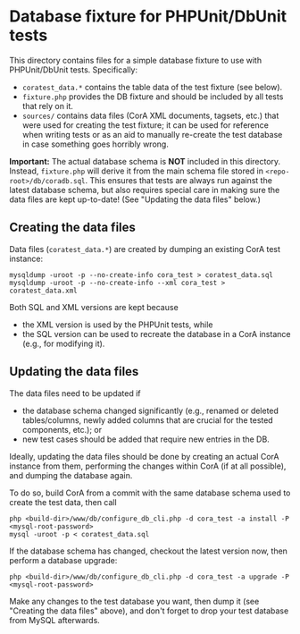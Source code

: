 # Database fixture for PHPUnit/DbUnit tests

This directory contains files for a simple database fixture to use with
PHPUnit/DbUnit tests.  Specifically:

+ `coratest_data.*` contains the table data of the test fixture (see below).
+ `fixture.php` provides the DB fixture and should be included by all tests that
  rely on it.
+ `sources/` contains data files (CorA XML documents, tagsets, etc.) that were
  used for creating the test fixture; it can be used for reference when writing
  tests or as an aid to manually re-create the test database in case something
  goes horribly wrong.

**Important:** The actual database schema is **NOT** included in this directory.
Instead, `fixture.php` will derive it from the main schema file stored in
`<repo-root>/db/coradb.sql`.  This ensures that tests are always run against the
latest database schema, but also requires special care in making sure the data
files are kept up-to-date! (See "Updating the data files" below.)

## Creating the data files

Data files (`coratest_data.*`) are created by dumping an existing CorA test
instance:

    mysqldump -uroot -p --no-create-info cora_test > coratest_data.sql
    mysqldump -uroot -p --no-create-info --xml cora_test > coratest_data.xml

Both SQL and XML versions are kept because

+ the XML version is used by the PHPUnit tests, while
+ the SQL version can be used to recreate the database in a CorA instance
  (e.g., for modifying it).

## Updating the data files

The data files need to be updated if

+ the database schema changed significantly (e.g., renamed or deleted
  tables/columns, newly added columns that are crucial for the tested
  components, etc.); or
+ new test cases should be added that require new entries in the DB.

Ideally, updating the data files should be done by creating an actual CorA
instance from them, performing the changes within CorA (if at all possible), and
dumping the database again.

To do so, build CorA from a commit with the same database schema used to create
the test data, then call

    php <build-dir>/www/db/configure_db_cli.php -d cora_test -a install -P <mysql-root-password>
    mysql -uroot -p < coratest_data.sql

If the database schema has changed, checkout the latest version now, then
perform a database upgrade:

    php <build-dir>/www/db/configure_db_cli.php -d cora_test -a upgrade -P <mysql-root-password>

Make any changes to the test database you want, then dump it (see "Creating the
data files" above), and don't forget to drop your test database from MySQL
afterwards.
